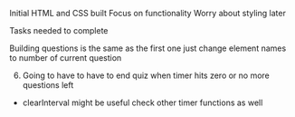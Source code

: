 Initial HTML and CSS built
Focus on functionality
Worry about styling later


Tasks needed to complete
<!-- 1. Clicking the start button starts timer countdown
- add event listener to the button to start the quiz 
- add a function to that event listener and have it start the counting down on the timer 

2. When start quiz button is clicked display the first question and get rid of starting content
- create function that dynamically generates the questions and answers
- this function also gets rid of initial content displayed when page is loaded 

3. Add function to remove question and present a new one when answered correct 
- added remove() to questionOneEl

4. Add a function to remove question, present a new one, and deduct 10 seconds from the time when answered incorrect 
- added remove() to questionOneEl
- deducted time by setting timeLeft -= 30;

5. Build the question 2
- generate a question dynamically after question one is answered and alert is clicked -->

Building questions is the same as the first one just change element names to number of current question

6. Going to have to have to end quiz when timer hits zero or no more questions left
- clearInterval might be useful check other timer functions as well